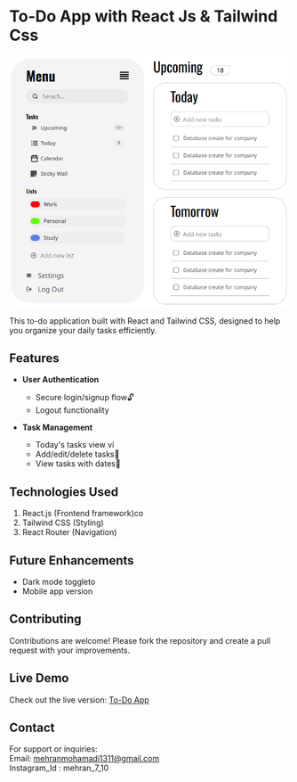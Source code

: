 # To-Do App with React Js & Tailwind Css

![to-do app](./public/output.png)

This to-do application built with React and Tailwind CSS, designed to help you organize your daily tasks efficiently.

## Features
- **User Authentication**
  - Secure login/signup flow🔓
  - Logout functionality


- **Task Management**
  - Today's tasks view vi
  - Add/edit/delete tasks📑
  - View tasks with dates📅



## Technologies Used
1. React.js (Frontend framework)co
2. Tailwind CSS (Styling)
3. React Router (Navigation)

## Future Enhancements
- Dark mode toggleto
- Mobile app version

## Contributing
Contributions are welcome! Please fork the repository and create a pull request with your improvements.

## Live Demo 
Check out the live version: [To-Do App]()

## Contact

For support or inquiries:  
Email: [mehranmohamadi1311@gmail.com](mailto:your.email@example.com)  
Instagram_Id : mehran_7_10